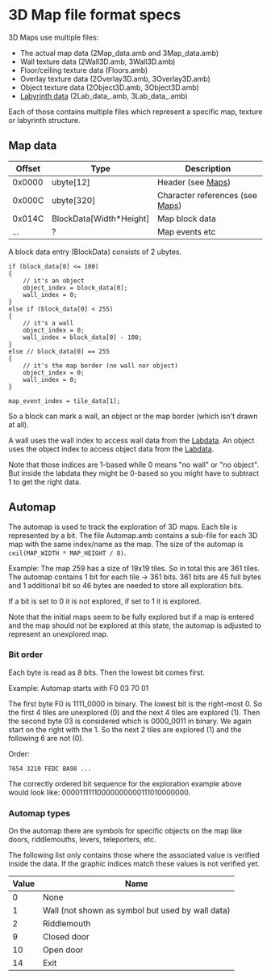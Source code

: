 # 3D Map file format specs

3D Maps use multiple files:
- The actual map data (2Map_data.amb and 3Map_data.amb)
- Wall texture data (2Wall3D.amb, 3Wall3D.amb)
- Floor/ceiling texture data (Floors.amb)
- Overlay texture data (2Overlay3D.amb, 3Overlay3D.amb)
- Object texture data (2Object3D.amb, 3Object3D.amb)
- [Labyrinth data](Labdata.md) (2Lab_data_.amb, 3Lab_data_.amb)

Each of those contains multiple files which represent a specific map, texture or labyrinth structure.

## Map data

Offset | Type | Description
----|----|----
0x0000 | ubyte[12] | Header (see [Maps](Maps.md))
0x000C | ubyte[320] | Character references (see [Maps](Maps.md))
0x014C | BlockData[Width*Height] | Map block data
... | ? | Map events etc

A block data entry (BlockData) consists of 2 ubytes.

```
if (block_data[0] <= 100)
{
    // it's an object
    object_index = block_data[0];
    wall_index = 0;
}
else if (block_data[0] < 255)
{
    // it's a wall
    object_index = 0;
    wall_index = block_data[0] - 100;
}
else // block_data[0] == 255
{
    // it's the map border (no wall nor object)
    object_index = 0;
    wall_index = 0;
}

map_event_index = tile_data[1];
```

So a block can mark a wall, an object or the map border (which isn't drawn at all).

A wall uses the wall index to access wall data from the [Labdata](Labdata.md). An object uses the object index to access object data from the [Labdata](Labdata.md).

Note that those indices are 1-based while 0 means "no wall" or "no object". But inside the labdata they might be 0-based so you might have to subtract 1 to get the right data.

## Automap

The automap is used to track the exploration of 3D maps. Each tile is represented by a bit. The file Automap.amb contains a sub-file for each 3D map with the same index/name as the map. The size of the automap is `ceil(MAP_WIDTH * MAP_HEIGHT / 8)`.

Example: The map 259 has a size of 19x19 tiles. So in total this are 361 tiles. The automap contains 1 bit for each tile -> 361 bits. 361 bits are 45 full bytes and 1 additional bit so 46 bytes are needed to store all exploration bits.

If a bit is set to 0 it is not explored, if set to 1 it is explored.

Note that the initial maps seem to be fully explored but if a map is entered and the map should not be explored at this state, the automap is adjusted to represent an unexplored map.

### Bit order

Each byte is read as 8 bits. Then the lowest bit comes first.

Example: Automap starts with F0 03 70 01

The first byte F0 is 1111_0000 in binary. The lowest bit is the right-most 0. So the first 4 tiles are unexplored (0) and the next 4 tiles are explored (1). Then the second byte 03 is considered which is 0000_0011 in binary. We again start on the right with the 1. So the next 2 tiles are explored (1) and the following 6 are not (0).

Order:

    7654 3210 FEDC BA98 ...

The correctly ordered bit sequence for the exploration example above would look like: 00001111110000000000111010000000.

### Automap types

On the automap there are symbols for specific objects on the map like doors, riddlemouths, levers, teleporters, etc.

The following list only contains those where the associated value is verified inside the data. If the graphic indices match these values is not verified yet.

Value | Name
----|----
0 | None
1 | Wall (not shown as symbol but used by wall data)
2 | Riddlemouth
9 | Closed door
10 | Open door
14 | Exit